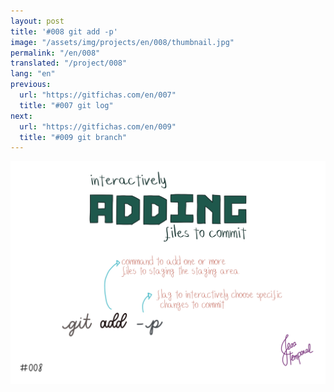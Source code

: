 ```yaml
---
layout: post
title: '#008 git add -p'
image: "/assets/img/projects/en/008/thumbnail.jpg"
permalink: "/en/008"
translated: "/project/008"
lang: "en"
previous:
  url: "https://gitfichas.com/en/007"
  title: "#007 git log"
next:
  url: "https://gitfichas.com/en/009"
  title: "#009 git branch"
---
```


<img alt="To commit just a small part of the changes you made use git add -p and continue choosing which parts you want to commit" src="/assets/img/projects/en/008/full.jpg">